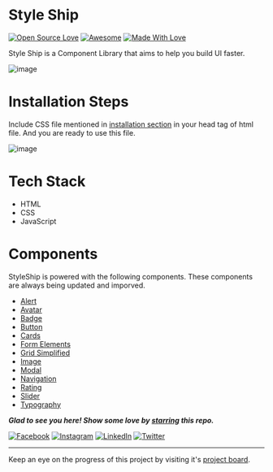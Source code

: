 # Style Ship
[![Open Source Love](https://badges.frapsoft.com/os/v2/open-source.svg?v=103)](https://github.com/smilegupta)
[![Awesome](https://cdn.rawgit.com/sindresorhus/awesome/d7305f38d29fed78fa85652e3a63e154dd8e8829/media/badge.svg)](https://github.com/smilegupta) [![Made With Love](https://img.shields.io/badge/Made%20With-Love-orange.svg)](https://github.com/smilegupta)

Style Ship is a Component Library that aims to help you build UI faster.

![image](https://user-images.githubusercontent.com/38321072/151476581-050ac5fa-98c7-4def-b396-6597460754ba.png)

# Installation Steps

Include CSS file mentioned in [installation section](https://style-ship.netlify.app/pages/installation.html) in your head tag of html file.
And you are ready to use this file.

![image](https://user-images.githubusercontent.com/38321072/151476701-99afd08d-63cc-4bce-bd51-b413218bac09.png)

# Tech Stack
- HTML
- CSS
- JavaScript

# Components

StyleShip is powered with the following components. These components are always being updated and imporved.

<ul>
    <li><a href="https://style-ship.netlify.app/pages/documentation.html#Alerts">Alert</a></li>
    <li><a href="https://style-ship.netlify.app/pages/documentation.html#Avatar">Avatar</a></li>
    <li><a href="https://style-ship.netlify.app/pages/documentation.html#Badge">Badge</a></li>
    <li><a href="https://style-ship.netlify.app/pages/documentation.html#Button">Button</a></li>
    <li><a href="https://style-ship.netlify.app/pages/documentation.html#Cards">Cards</a></li>
     <li><a href="https://style-ship.netlify.app/pages/documentation.html#Form">Form Elements</a></li>
    <li><a href="https://style-ship.netlify.app/pages/documentation.html#Grid">Grid Simplified</a></li>
    <li><a href="https://style-ship.netlify.app/pages/documentation.html#Grid">Image</a></li>
    <li><a href="https://style-ship.netlify.app/pages/documentation.html#Modal"> Modal </a></li>
    <li><a href="https://style-ship.netlify.app/pages/documentation.html#Navigation"> Navigation </a></li>
    <li><a href="https://style-ship.netlify.app/pages/documentation.html#Rating"> Rating </a></li>
    <li><a href="https://style-ship.netlify.app/pages/documentation.html#Slider"> Slider </a></li>
    <li><a href="https://style-ship.netlify.app/pages/documentation.html#Typography"> Typography</a></li>
</ul>


***Glad to see you here! Show some love by [starring](https://github.com/smilegupta/style-ship/) this repo.***

[![Facebook](https://img.shields.io/static/v1.svg?label=follow&message=@smileguptaaa&color=grey&logo=facebook&style=flat&logoColor=white&colorA=blue)](https://www.facebook.com/smileguptaaa)  [![Instagram](https://img.shields.io/static/v1.svg?label=follow&message=@smileguptaaa&color=grey&logo=instagram&style=flat&logoColor=white&colorA=blue)](https://www.instagram.com/smileguptaaa/) [![LinkedIn](https://img.shields.io/static/v1.svg?label=connect&message=@smilegupta&color=grey&logo=linkedin&style=flat&logoColor=white&colorA=blue)](https://www.linkedin.com/in/smilegupta/) [![Twitter](https://img.shields.io/static/v1.svg?label=connect&message=@smileguptaaa&color=grey&logo=twitter&style=flat&logoColor=white&colorA=blue)](https://twitter.com/smileguptaaa)

---

Keep an eye on the progress of this project by visiting it's [project board](https://github.com/smilegupta/style-ship/projects/2).
